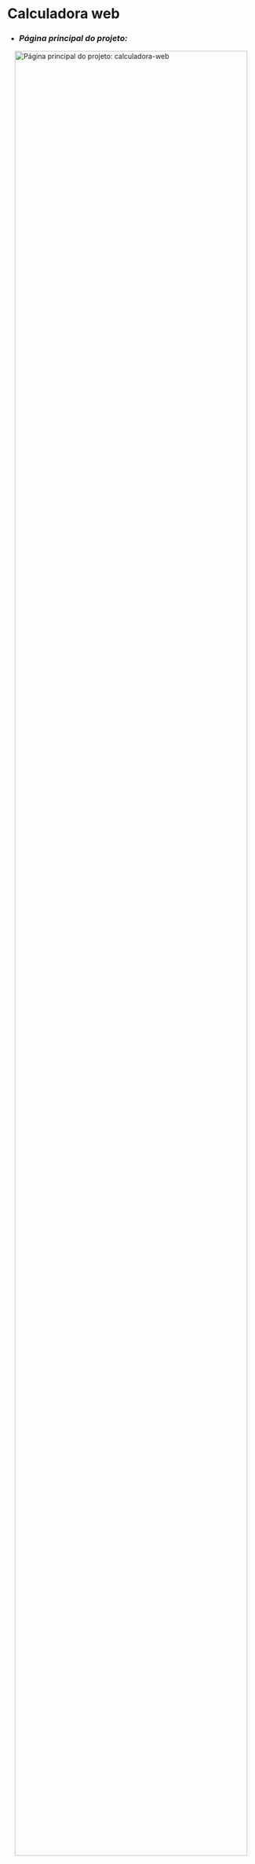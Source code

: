 # Calculadora web

<ul>
  <li><h3><i>Página principal do projeto:</i></h3></li>
</ul>

<img src="https://github.com/user-attachments/assets/456fbf6a-fb20-4923-8e32-c9296fe374d9" alt="Página principal do projeto: calculadora-web" width="97%" align="right"/>

